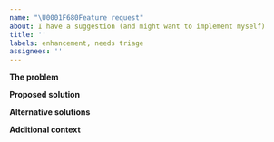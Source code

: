 ```yaml
---
name: "\U0001F680Feature request"
about: I have a suggestion (and might want to implement myself)
title: ''
labels: enhancement, needs triage
assignees: ''
---
```


<!-- Consider opening a pull request instead: it’s a more productive way to discuss new features -->

**The problem**

<!-- A clear and concise description of what the problem is. e.g. I'm always frustrated when [...] -->

**Proposed solution**

<!-- A clear and concise description of what you want to happen. Add any considered drawbacks. -->

**Alternative solutions**

<!-- A clear and concise description of any alternative solutions or features you’ve considered. -->

**Additional context**

<!-- Add any other context or screenshots about the feature request here. -->

